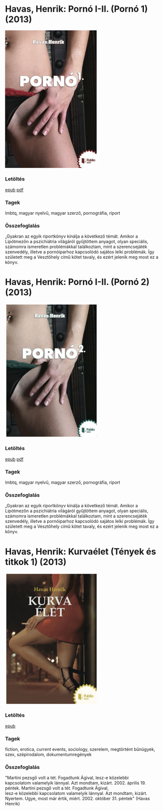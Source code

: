# <a name="id_804">Havas, Henrik: Pornó I-II. (Pornó 1) (2013)</a>
<img src="https://github.com/BercziSandor/calibre_lib/raw/main/libs/main/Havas%2C%20Henrik/Porno%20I-II_%20%28804%29/cover.jpg" alt="cover" width="300"/>

### Letöltés
[epub](https://github.com/BercziSandor/calibre_lib/raw/main/libs/main/Havas%2C%20Henrik/Porno%20I-II_%20%28804%29/Porno%20I-II_%20-%20Havas%2C%20Henrik.epub) 
 [pdf](https://github.com/BercziSandor/calibre_lib/raw/main/libs/main/Havas%2C%20Henrik/Porno%20I-II_%20%28804%29/Porno%20I-II_%20-%20Havas%2C%20Henrik.pdf)

### Tagek
lmbtq, magyar nyelvű, magyar szerző, pornográfia, riport

### Összefoglalás
<div>
<p>„Gyakran az egyik riportkönyv kínálja a következő témát. Amikor a Lipótmezőn a pszichiátria világáról gyűjtöttem anyagot, olyan speciális, számomra ismeretlen problémákkal találkoztam, mint a szerencsejáték szenvedély, illetve a pornóiparhoz kapcsolódó sajátos lelki problémák. Így született meg a Vesztőhely című kötet tavaly, és ezért jelenik meg most ez a könyv.</p></div>


# <a name="id_805">Havas, Henrik: Pornó I-II. (Pornó 2) (2013)</a>
<img src="https://github.com/BercziSandor/calibre_lib/raw/main/libs/main/Havas%2C%20Henrik/Porno%20I-II_%20%28805%29/cover.jpg" alt="cover" width="300"/>

### Letöltés
[epub](https://github.com/BercziSandor/calibre_lib/raw/main/libs/main/Havas%2C%20Henrik/Porno%20I-II_%20%28805%29/Porno%20I-II_%20-%20Havas%2C%20Henrik.epub) 
 [pdf](https://github.com/BercziSandor/calibre_lib/raw/main/libs/main/Havas%2C%20Henrik/Porno%20I-II_%20%28805%29/Porno%20I-II_%20-%20Havas%2C%20Henrik.pdf)

### Tagek
lmbtq, magyar nyelvű, magyar szerző, pornográfia, riport

### Összefoglalás
<div>
<p>„Gyakran az egyik riportkönyv kínálja a következő témát. Amikor a Lipótmezőn a pszichiátria világáról gyűjtöttem anyagot, olyan speciális, számomra ismeretlen problémákkal találkoztam, mint a szerencsejáték szenvedély, illetve a pornóiparhoz kapcsolódó sajátos lelki problémák. Így született meg a Vesztőhely című kötet tavaly, és ezért jelenik meg most ez a könyv.</p></div>


# <a name="id_477">Havas, Henrik: Kurvaélet (Tények és titkok 1) (2013)</a>
<img src="https://github.com/BercziSandor/calibre_lib/raw/main/libs/main/Havas%2C%20Henrik/Kurvaelet%20%28477%29/cover.jpg" alt="cover" width="300"/>

### Letöltés
[epub](https://github.com/BercziSandor/calibre_lib/raw/main/libs/main/Havas%2C%20Henrik/Kurvaelet%20%28477%29/Kurvaelet%20-%20Havas%2C%20Henrik.epub)

### Tagek
fiction, erotica, current events, sociology, szerelem, megtörtént bűnügyek, szex, szépirodalom, dokumentumregények

### Összefoglalás
<div>
<p>"Martini pezsgő volt a tét. Fogadtunk Ágival, lesz-e közelebbi <br>kapcsolatom valamelyik lánnyal. Azt mondtam, kizárt. 2002. április 19. <br>péntek. Martini pezsgő volt a tét. Fogadtunk Ágival, <br>lesz-e közelebbi kapcsolatom valamelyik lánnyal. Azt mondtam, kizárt. <br>Nyertem. Ugye, most már értik, miért. 2002. október 31. péntek" (Havas <br>Henrik)</p></div>


